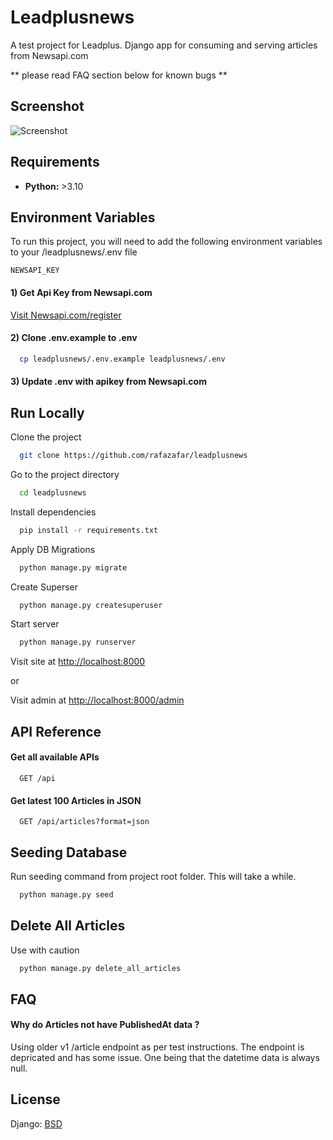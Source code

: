 # Leadplusnews

A test project for Leadplus. Django app for consuming and serving articles from Newsapi.com

** please read FAQ section below for known bugs **

## Screenshot

![Screenshot](https://res.cloudinary.com/rafazafar/image/upload/w_800/v1667413925/Screenshot_2022-11-03_at_3.31.41.png)

## Requirements

- **Python:** >3.10

## Environment Variables

To run this project, you will need to add the following environment variables to your <project folder>/leadplusnews/.env file

`NEWSAPI_KEY`

#### 1) Get Api Key from Newsapi.com

[Visit Newsapi.com/register](https://newsapi.org/register)

#### 2) Clone .env.example to .env

```bash
  cp leadplusnews/.env.example leadplusnews/.env
```

#### 3) Update .env with apikey from Newsapi.com

## Run Locally

Clone the project

```bash
  git clone https://github.com/rafazafar/leadplusnews
```

Go to the project directory

```bash
  cd leadplusnews
```

Install dependencies

```bash
  pip install -r requirements.txt
```

Apply DB Migrations

```bash
  python manage.py migrate
```

Create Superser

```bash
  python manage.py createsuperuser
```

Start server

```bash
  python manage.py runserver
```

Visit site at [http://localhost:8000](http://localhost:8000)

or

Visit admin at [http://localhost:8000/admin](http://localhost:8000/admin)

## API Reference

#### Get all available APIs

```http
  GET /api
```

#### Get latest 100 Articles in JSON

```http
  GET /api/articles?format=json
```

## Seeding Database

Run seeding command from project root folder.
This will take a while.

```bash
  python manage.py seed
```

## Delete All Articles

Use with caution

```bash
  python manage.py delete_all_articles
```

## FAQ

#### Why do Articles not have PublishedAt data ?

Using older v1 /article endpoint as per test instructions. The endpoint is depricated and has some issue. One being that the datetime data is always null.

## License

Django: [BSD](https://choosealicense.com/licenses/bsd/)
